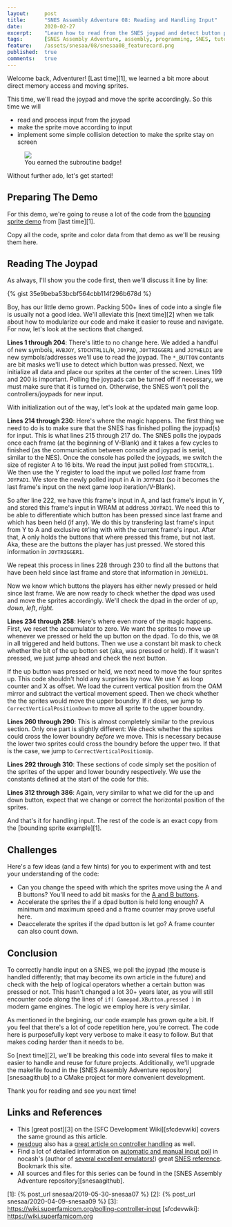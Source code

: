 ```yaml
---
layout:     post
title:      "SNES Assembly Adventure 08: Reading and Handling Input"
date:       2020-02-27
excerpt:    "Learn how to read from the SNES joypad and detect button presses"
tags:       [SNES Assembly Adventure, assembly, programming, SNES, tutorial]
feature:    /assets/snesaa/08/snesaa08_featurecard.png
published:  true
comments:   true
---
```


Welcome back, Adventurer! [Last time][1], we learned a bit more about direct memory access and moving sprites.

This time, we'll read the joypad and move the sprite accordingly. So this time we will

* read and process input from the joypad
* make the sprite move according to input
* implement some simple collision detection to make the sprite stay on screen

<figure>
    <a href="{{ "/assets/snesaa/08/snesaa08_titlecard.gif" | uri_escape | absolute_url }}">
        <img src="{{ "/assets/snesaa/08/snesaa08_titlecard.gif" | uri_escape | absolute_url }}">
    </a>
    <figcaption>You earned the subroutine badge!</figcaption>
</figure>

Without further ado, let's get started!

## Preparing The Demo

For this demo, we're going to reuse a lot of the code from the [bouncing sprite demo](https://github.com/georgjz/snes-assembly-adventure-code/tree/main/07_direct_memory_access_and_bouncing_sprites) from [last time][1].

Copy all the code, sprite and color data from that demo as we'll be reusing them here.

## Reading The Joypad

As always, I'll show you the code first, then we'll discuss it line by line:

{% gist 35e9beba53bcbf564cbb114f296b678d %}

Boy, has our little demo grown. Packing 500+ lines of code into a single file is usually not a good idea. We'll alleviate this [next time][2] when we talk about how to modularize our code and make it easier to reuse and navigate. For now, let's look at the sections that changed.

**Lines 1 through 204**: There's little to no change here. We added a handful of new symbols, `HVBJOY`, `STDCNTRL1L`/`H`, `JOYPAD`, `JOYTRIGGER1` and `JOYHELD1` are new symbols/addresses we'll use to read the joypad. The `*_BUTTON` contants are bit masks we'll use to detect which button was pressed. Next, we initialize all data and place our sprites at the center of the screen. Lines 199 and 200 is important. Polling the joypads can be turned off if necessary, we must make sure that it is turned on. Otherwise, the SNES won't poll the controllers/joypads for new input.

With initialization out of the way, let's look at the updated main game loop.

**Lines 214 through 230**: Here's where the magic happens. The first thing we need to do is to make sure that the SNES has finished polling the joypad(s) for input. This is what lines 215 through 217 do. The SNES polls the joypads once each frame (at the beginning of V-Blank) and it takes a few cycles to finished (as the communication between console and joypad is serial, similar to the NES). Once the console has polled the joypads, we switch the size of register A to 16 bits. We read the input just polled from `STDCNTRL1`. We then use the Y register to load the input we polled *last* frame from `JOYPAD1`. We store the newly polled input in A in `JOYPAD1` (so it becomes the last frame's input on the next game loop iteration/V-Blank).

So after line 222, we have this frame's input in A, and last frame's input in Y, and stored this frame's input in WRAM at address `JOYPAD1`. We need this to be able to differentiate which button has been pressed since last frame and which has been held (if any). We do this by transfering last frame's input from Y to A and exclusive `OR`'ing with with the current frame's input. After that, A only holds the buttons that where pressed this frame, but not last. Aka, these are the buttons the player has just pressed. We stored this information in `JOYTRIGGER1`.

We repeat this process in lines 228 through 230 to find all the buttons that have been held since last frame and store that information in `JOYHELD1`.

Now we know which buttons the players has either newly pressed or held since last frame. We are now ready to check whether the dpad was used and move the sprites accordingly. We'll check the dpad in the order of *up*, *down*, *left*, *right*.

**Lines 234 through 258**: Here's where even more of the magic happens. First, we reset the accumulator to zero. We want the sprites to move up whenever we pressed or held the up button on the dpad. To do this, we `OR` in all triggered and held buttons. Then we use a constant bit mask to check whether the bit of the up botton set (aka, was pressed or held). If it wasn't pressed, we just jump ahead and check the next button.

If the up button was pressed or held, we next need to move the four sprites up. This code shouldn't hold any surprises by now. We use Y as loop counter and X as offset. We load the current vertical position from the OAM mirror and subtract the vertical movement speed. Then we check whether the the sprites would move the upper boundry. If it does, we jump to `CorrectVerticalPositionDown` to move all sprite to the upper boundry.

**Lines 260 through 290**: This is almost completely similar to the previous section. Only one part is slightly different: We check whether the sprites could cross the lower boundry *before* we move. This is necessary because the lower two sprites could cross the boundry before the upper two. If that is the case, we jump to `CorrectVerticalPositionUp`.

**Lines 292 through 310**: These sections of code simply set the position of the sprites of the upper and lower boundry respectively. We use the constants defined at the start of the code for this.

**Lines 312 through 386**: Again, very similar to what we did for the up and down button, expect that we change or correct the horizontal position of the sprites.

And that's it for handling input. The rest of the code is an exact copy from the [bounding sprite example][1].

## Challenges

Here's a few ideas (and a few hints) for you to experiment with and test your understanding of the code:

* Can you change the speed with which the sprites move using the A and B buttons? You'll need to add bit masks for the [A and B buttons](https://wiki.superfamicom.org/controllers#joypads-67).
* Accelerate the sprites the if a dpad button is held long enough? A minimum and maximum speed and a frame counter may prove useful here.
* Deaccelerate the sprites if the dpad button is let go? A frame counter can also count down.


## Conclusion

To correctly handle input on a SNES, we poll the joypad (the mouse is handled differently; that may become its own article in the future) and check with the help of logical operators whether a certain button was pressed or not. This hasn't changed a lot 30+ years later, as you will still encounter code along the lines of `if( Gamepad.XButton.pressed )` in modern game engines. The logic we employ here is very similar.

As mentioned in the begining, our code example has grown quite a bit. If you feel that there's a lot of code repetition here, you're correct. The code here is purposefully kept very verbose to make it easy to follow. But that makes coding harder than it needs to be.

So [next time][2], we'll be breaking this code into several files to make it easier to handle and reuse for future projects. Additionally, we'll upgrade the makefile found in the [SNES Assembly Adventure repository][snesaagithub] to a CMake project for more convenient development.

Thank you for reading and see you next time!

## Links and References

* This [great post][3] on the [SFC Development Wiki][sfcdevwiki] covers the same ground as this article.
* [nesdoug](https://nesdoug.com) also has a [great article on controller handling](https://nesdoug.com/2020/05/24/controllers-and-nmi/) as well.
* Find a lot of detailed information on [automatic and manual input poll](http://problemkaputt.de/fullsnes.htm#snescontrollersioportsautomaticreading) in nocash's (author of [several excellent emulators!](http://problemkaputt.de)) great [SNES reference](http://problemkaputt.de/fullsnes.htm). Bookmark this site.
* All sources and files for this series can be found in the [SNES Assembly Adventure repository][snesaagithub].


[1]: {% post_url snesaa/2019-05-30-snesaa07 %}
[2]: {% post_url snesaa/2020-04-09-snesaa09 %}
[3]: https://wiki.superfamicom.org/polling-controller-input
[sfcdevwiki]: https://wiki.superfamicom.org
